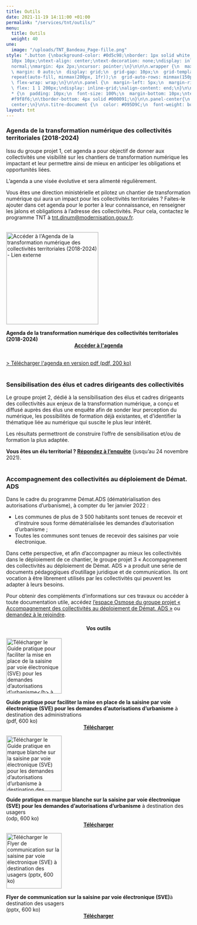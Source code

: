 ```yaml
---
title: Outils
date: 2021-11-19 14:11:00 +01:00
permalink: "/services/tnt/outils/"
menu:
  title: Outils
  weight: 40
une:
  image: "/uploads/TNT_Bandeau_Page-fille.png"
style: ".button {\nbackground-color: #0d5c98;\nborder: 1px solid white;\ncolor: white;\npadding:
  10px 10px;\ntext-align: center;\ntext-decoration: none;\ndisplay: inline-block;\nfont-style:
  normal;\nmargin: 4px 2px;\ncursor: pointer;\n}\n\n\n.wrapper {\n  max-width: 940px;\n
  \ margin: 0 auto;\n  display: grid;\n  grid-gap: 10px;\n  grid-template-columns:
  repeat(auto-fill, minmax(200px, 1fr));\n  grid-auto-rows: minmax(150px, auto);\n
  \ flex-wrap: wrap;\n}\n\n\n.panel {\n  margin-left: 5px;\n  margin-right: 5px;\n
  \ flex: 1 1 200px;\ndisplay: inline-grid;\nalign-content: end;\n}\n\n.wrapper >
  * {\n  padding: 10px;\n  font-size: 100%;\n  margin-bottom: 10px;\ntext-align: center;\nbackground-color:
  #f9f8f6;\n\tborder-bottom: 4px solid #000091;\n}\n\n.panel-center{\n  justify-content:
  center;\n}\n\n.titre-document {\n  color: #095D9C;\n  font-weight: bold;\n}"
layout: tnt
---
```


### Agenda de la transformation numérique des collectivités territoriales (2018-2024)

Issu du groupe projet 1, cet agenda a pour objectif de donner aux collectivités une visibilité sur les chantiers de transformation numérique les impactant et leur permettre ainsi de mieux en anticiper les obligations et opportunités liées. 

L’agenda a une visée évolutive et sera alimenté régulièrement.

Vous êtes une direction ministérielle et pilotez un chantier de transformation numérique qui aura un impact pour les collectivités territoriales ? Faites-le ajouter dans cet agenda pour le porter à leur connaissance, en renseigner les jalons et obligations à l’adresse des collectivités. Pour cela, contactez le programme TNT à [tnt.dinum@modernisation.gouv.fr](mailto:tnt.dinum@modernisation.gouv.fr).
<br>
<br>

<div class="wrapper">
<div class="panel-center">
<p class="text-center"><a href="https://www.preceden.com/timelines/785499-agenda-de-la-transformation-num-rique-des-collectivit-s-territoriales--2018-2024-" title="Accéder à l'Agenda de la transformation numérique des collectivités territoriales (2018-2024) - Lien externe"><img src="/uploads/capture-agenda-transfonum-collterr_250.jpg" style="border:solid 1px #dedede;" width="250" alt="Accéder à l'Agenda de la transformation numérique des collectivités territoriales (2018-2024) - Lien externe"></a></p>
<b>Agenda de la transformation numérique des collectivités territoriales (2018-2024)</b>
<div align="center"><a href="https://www.preceden.com/timelines/785499-agenda-de-la-transformation-num-rique-des-collectivit-s-territoriales--2018-2024-" class="button"><b>Accéder à l'agenda</b></a></div>
</div>
</div>
<br>


<a href="/uploads/agenda_de_la_transformation_numerique_des_collectivites_territoriales_2018_2024.pdf">> Télécharger l'agenda en version pdf (pdf, 200 ko)</a>
<br>
<br>

### Sensibilisation des élus et cadres dirigeants des collectivités
Le groupe projet 2, dédié à la sensibilisation des élus et cadres dirigeants des collectivités aux enjeux de la transformation numérique, a conçu et diffusé auprès des élus une enquête afin de sonder leur perception du numérique, les possibilités de formation déjà existantes, et d’identifier la thématique liée au numérique qui suscite le plus leur intérêt.

Les résultats permettront de construire l’offre de sensibilisation et/ou de formation la plus adaptée.

**Vous êtes un élu territorial ? [Répondez à l’enquête](https://framaforms.org/etude-sur-la-sensibilisation-au-numerique-a-destination-des-elus-locaux-1634572242)** (jusqu’au 24 novembre 2021).
<br>
<br>

### Accompagnement des collectivités au déploiement de Démat. ADS
Dans le cadre du programme Démat.ADS (dématérialisation des autorisations d’urbanisme), à compter du 1er janvier 2022 : 
* Les communes de plus de 3 500 habitants sont tenues de recevoir et d’instruire sous forme dématérialisée les demandes d’autorisation d’urbanisme ; 
* Toutes les communes sont tenues de recevoir des saisines par voie électronique.

Dans cette perspective, et afin d’accompagner au mieux les collectivités dans le déploiement de ce chantier, le groupe projet 3 « Accompagnement des collectivités au déploiement de Démat. ADS » a produit une série de documents pédagogiques d’outillage juridique et de communication. Ils ont vocation à être librement utilisés par les collectivités qui peuvent les adapter à leurs besoins. 

Pour obtenir des compléments d’informations sur ces travaux ou accéder à toute documentation utile, accédez [l’espace Osmose du groupe projet « Accompagnement des collectivités au déploiement de Démat. ADS »](https://osmose.numerique.gouv.fr/jcms/c_2074992/demat-ads-permis-de-construire-en-ligne) ou [demandez à le rejoindre](https://airtable.com/shrGulbiPIH49ToMg).

<div align="center"><h4><b>Vos outils</b></h4></div>

<div class="wrapper">
<div class="panel">
<p class="text-center"><a href="/uploads/Guide-pratique_mise-en-place_SVE.pdf" title="Télécharger le Guide pratique pour faciliter la mise en place de la saisine par voie électronique (SVE) pour les demandes d’autorisations d’urbanisme</b> à destination des administrations (pdf, 600 ko)"><img src="/uploads/couv-guide-pratique-SVE.png" style="border:solid 1px #dedede;" width="150" alt="Télécharger le Guide pratique pour faciliter la mise en place de la saisine par voie électronique (SVE) pour les demandes d’autorisations d’urbanisme</b> à destination des administrations (pdf, 600 ko)"></a></p>
<b>Guide pratique pour faciliter la mise en place de la saisine par voie électronique (SVE) pour les demandes d’autorisations d’urbanisme</b> à destination des administrations<br>(pdf, 600 ko)
<div align="center"><a href="/uploads/Guide-pratique_mise-en-place_SVE.pdf" class="button"><b>Télécharger</b></a></div>
</div>
<div class="panel">
<p class="text-center"><a href="/uploads/Guide-pratique_SVE_usagers.odp" title="Télécharger le Guide pratique en marque blanche sur la saisine par voie électronique (SVE) pour les demandes d’autorisations d’urbanisme à destination des usagers (odp, 600 ko)"><img src="/uploads/couv-guide-pratique-SVE-usagers.png" style="border:solid 1px #dedede;" width="150" alt="Télécharger le Guide pratique en marque blanche sur la saisine par voie électronique (SVE) pour les demandes d’autorisations d’urbanisme à destination des usagers (odp, 600 ko)"></a></p>
<b>Guide pratique en marque blanche sur la saisine par voie électronique (SVE) pour les demandes d’autorisations d’urbanisme</b> à destination des usagers<br>(odp, 600 ko)
<div align="center"><a href="/uploads/Guide-pratique_SVE_usagers.odp" class="button"><b>Télécharger</b></a></div>
</div>
<div class="panel">
<p class="text-center"><a href="/uploads/Flyer_SVE_usagers.pptx" title="Télécharger le Flyer de communication sur la saisine par voie électronique (SVE) à destination des usagers (pptx, 600 ko)"><img src="/uploads/couv-flyer-com-sve-usagers.png" style="border:solid 1px #dedede;" width="150" alt="Télécharger le Flyer de communication sur la saisine par voie électronique (SVE) à destination des usagers (pptx, 600 ko)"></a></p>
<b>Flyer de communication sur la saisine par voie électronique (SVE)</b>à destination des usagers<br>(pptx, 600 ko)
<div align="center"><a href="/uploads/Flyer_SVE_usagers.pptx" class="button"><b>Télécharger</b></a></div>
</div>
</div>

